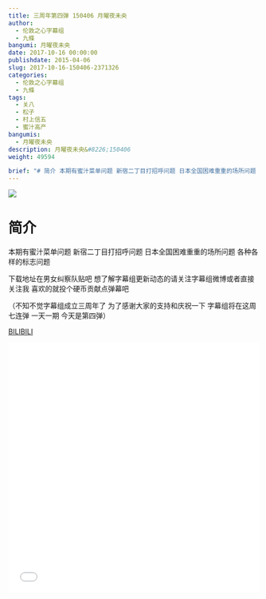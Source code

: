 ```yaml
---
title: 三周年第四弹 150406 月曜夜未央
author: 
  - 伦敦之心字幕组
  - 九條
bangumi: 月曜夜未央
date: 2017-10-16 00:00:00
publishdate: 2015-04-06
slug: 2017-10-16-150406-2371326
categories: 
  - 伦敦之心字幕组
  - 九條
tags: 
  - 关八
  - 松子
  - 村上信五
  - 蜜汁高产
bangumis: 
  - 月曜夜未央
description: 月曜夜未央&#8226;150406
weight: 49594

brief: "# 简介 本期有蜜汁菜单问题 新宿二丁目打招呼问题 日本全国困难重重的场所问题 各种各样的标志问题 下载地址在男女纠察队贴吧 想了解字幕组更新动态的请关注字幕组微博或者直接关注我 喜欢的就投个硬币贡献点弹幕吧 （不知不觉字幕组成立三周年了 为了感谢大家的支持和庆祝一下 字幕组将在这周七连弹 一天一期 今天是第四弹）"
---
```


![](https://i.imgur.com/HLmzwso.jpg)

# 简介  
本期有蜜汁菜单问题 新宿二丁目打招呼问题 日本全国困难重重的场所问题 各种各样的标志问题 


下载地址在男女纠察队贴吧 想了解字幕组更新动态的请关注字幕组微博或者直接关注我 喜欢的就投个硬币贡献点弹幕吧


（不知不觉字幕组成立三周年了 为了感谢大家的支持和庆祝一下 字幕组将在这周七连弹 一天一期 今天是第四弹）

  [BILIBILI](https://www.bilibili.com/video/av2371326/)


<div class="vcontainer">  <iframe class='video' src="//www.bilibili.com/blackboard/player.html?aid=2371326" width="100%" height="500" frameborder="0" allowfullscreen="allowfullscreen"></iframe></div>
